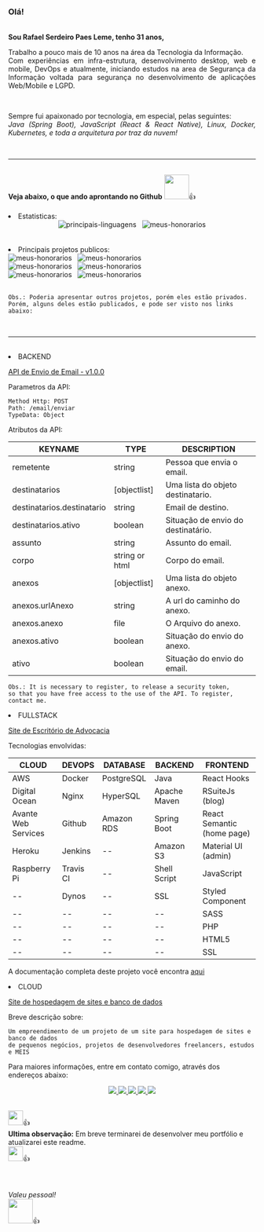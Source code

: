 <html>
<h3>Olá!</h3>

<br/>
<strong>Sou Rafael Serdeiro Paes Leme, tenho  31 anos,</strong>
<p style="text-align: justify">
    Trabalho a pouco mais de 10 anos na área da Tecnologia da Informação.
    <br/> 
    Com experiências em infra-estrutura, desenvolvimento desktop, web e mobile,
    DevOps e atualmente, iniciando estudos na area de Segurança da Informação voltada para 
    segurança no desenvolvimento de aplicações Web/Mobile e LGPD.
</p>
<br/>
<p style="text-align: justify">
    Sempre fui apaixonado por tecnologia, em especial, pelas seguintes: 
    <br/>
    <i>Java (Spring Boot), JavaScript (React & React Native), 
    Linux, Docker, Kubernetes, 
    e toda a arquitetura por traz da nuvem!</i>
</p>
<br/>
<hr />
<br/>
<strong>Veja abaixo, o que ando aprontando no Github</strong>
<img width="50px" src="https://emoji.gg/assets/emoji/8237_among_us_vibing.gif" />👍
<br/>
<br/>
<li/>Estatisticas:
<br/>
<center>
    <img src="https://github-readme-stats.vercel.app/api/top-langs/?username=rafaelspaesleme-ads&layout=compact&theme=onedark&locale=pt-BR" alt="principais-linguagens" />&nbsp;&nbsp;
    <img src="https://github-readme-stats.vercel.app/api?username=rafaelspaesleme-ads&show_icons=true&theme=onedark&locale=pt-BR" alt="meus-honorarios" />
</center>
<br/>
<br/>
<li/> Principais projetos publicos:
<br/>
<img src="https://github-readme-stats.vercel.app/api/pin?username=rafaelspaesleme-ads&repo=api-java-register-client-database&layout=compact&theme=onedark&locale=pt-BR" alt="meus-honorarios" />&nbsp;&nbsp;
<img src="https://github-readme-stats.vercel.app/api/pin?username=rafaelspaesleme-ads&repo=java-api-export-server-universal-spreadsheet&layout=compact&theme=onedark&locale=pt-BR" alt="meus-honorarios" />
<br/>
<img src="https://github-readme-stats.vercel.app/api/pin?username=rafaelspaesleme-ads&repo=scripts-sh&layout=compact&theme=onedark&locale=pt-BR" alt="meus-honorarios" />&nbsp;&nbsp;
<img src="https://github-readme-stats.vercel.app/api/pin?username=rafaelspaesleme-ads&repo=dockerfile-db-postgres&layout=compact&theme=onedark&locale=pt-BR" alt="meus-honorarios" />
<br/>
<img src="https://github-readme-stats.vercel.app/api/pin?username=rafaelspaesleme-ads&repo=dev-env&layout=compact&theme=onedark&locale=pt-BR" alt="meus-honorarios" />&nbsp;&nbsp;
<img src="https://github-readme-stats.vercel.app/api/pin?username=rafaelspaesleme-ads&repo=universal-docker&layout=compact&theme=onedark&locale=pt-BR" alt="meus-honorarios" />
<br/>
<br/>

```
Obs.: Poderia apresentar outros projetos, porém eles estão privados.
Porém, alguns deles estão publicados, e pode ser visto nos links abaixo:
```
<br/>
<hr/>
<br/>
<li/> BACKEND

<a href="https://rpl-server-mail.herokuapp.com" target="_blank">API de Envio de Email - v1.0.0</a>


Parametros da API:
```
Method Http: POST
Path: /email/enviar
TypeData: Object
```
Atributos da API: 

KEYNAME | TYPE | DESCRIPTION 
--- | --- | ---
remetente | string | Pessoa que envia o email.
destinatarios | [objectlist] | Uma lista do objeto destinatario.
destinatarios.destinatario | string | Email de destino.
destinatarios.ativo | boolean | Situação de envio do destinatário.
assunto | string | Assunto do email.
corpo | string or html | Corpo do email.
anexos | [objectlist] | Uma lista do objeto anexo.
anexos.urlAnexo | string | A url do caminho do anexo.
anexos.anexo | file | O Arquivo do anexo.
anexos.ativo | boolean | Situação do envio do anexo.
ativo | boolean | Situação do envio do email.

```
Obs.: It is necessary to register, to release a security token, 
so that you have free access to the use of the API. To register, 
contact me.
```


<li/> FULLSTACK

<a href="https://carolinerufino.adv.br/" target="_blank">Site de Escritório de Advocacia</a>

Tecnologias envolvidas:

CLOUD | DEVOPS | DATABASE |  BACKEND | FRONTEND
--- | --- | --- | --- | ---
AWS | Docker | PostgreSQL | Java | React Hooks
Digital Ocean | Nginx | HyperSQL | Apache Maven | RSuiteJs (blog)
Avante Web Services | Github | Amazon RDS | Spring Boot | React Semantic (home page)
Heroku | Jenkins | -- | Amazon S3 | Material UI (admin)
Raspberry Pi | Travis CI | -- | Shell Script | JavaScript
-- | Dynos | -- | SSL | Styled Component
-- | -- | -- | -- | SASS
-- | -- | -- | -- | PHP
-- | -- | -- | -- | HTML5
-- | -- | -- | -- | SSL

A documentação completa deste projeto você encontra <a href="https://bityli.com/rk4Gk" target="_blank">aqui</a>


<li/> CLOUD

<a href="https://avantewebservices.com.br/" target="_blank">Site de hospedagem de sites e banco de dados</a>

Breve descrição sobre:
```
Um empreendimento de um projeto de um site para hospedagem de sites e banco de dados
de pequenos negócios, projetos de desenvolvedores freelancers, estudos e MEIS
```

Para maiores informações, entre em contato comigo, através dos endereços abaixo:

<p align="center">
  <a href="https://twitter.com/PaesSerdeiro" target="_blank">
    <img src="https://img.shields.io/badge/-TWITTER-blue?style=for-the-badge&logo=Twitter&logoColor=white" />
  </a>
  <a href="https://www.linkedin.com/in/rafaelspaeslemeads/" target="_blank">
    <img src="https://img.shields.io/badge/-LINKEDIN-blue?style=for-the-badge&logo=Linkedin&logoColor=white" />
  </a>
  <a href="https://api.whatsapp.com/send?phone=5524981615515" target="_blank">
    <img src="https://img.shields.io/badge/-WHATSAPP-success?style=for-the-badge&logo=Whatsapp&logoColor=white" />
  </a>
  <a href="https://www.instagram.com/rafaelspaesleme/" target="_blank">
    <img src="https://img.shields.io/badge/-INSTAGRAM-blueviolet?style=for-the-badge&logo=Instagram&logoColor=white" />
  </a>
  <a href="mailto:rafaelspaesleme.ads@gmail.com" target="_blank">
    <img src="https://img.shields.io/badge/-GMAIL-red?style=for-the-badge&logo=gmail&logoColor=white" />
  </a>
</p>
<br/>
<span>
    <img width="30px" src="https://images.emojiterra.com/google/android-nougat/512px/1f6a7.png" />👍
    <br/>
    <strong>Ultima observação:</strong> Em breve terminarei de desenvolver meu portfólio e atualizarei este readme.
    <br/>
    <img width="30px" src="https://images.emojiterra.com/google/android-nougat/512px/1f6a7.png" />👍
</span>
<br/>
<br/>
<br/>
<br/>
<i>Valeu pessoal!</i>
<br/>
<img width="50px" src="https://i.pinimg.com/originals/d9/2e/10/d92e10f33bdc7ed0127a5ddd22e80828.gif" />👍
</html>